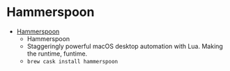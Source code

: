 # Hammerspoon
- [Hammerspoon](https://www.hammerspoon.org/)
  -  Hammerspoon
  - Staggeringly powerful macOS desktop automation with Lua. Making the runtime, funtime.
  - `brew cask install hammerspoon`
